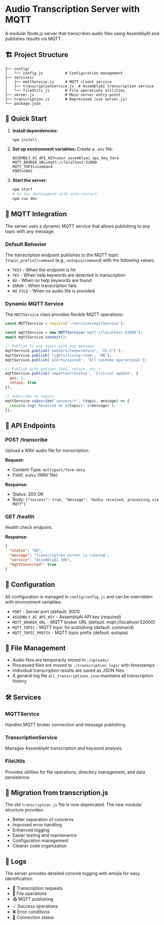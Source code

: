 # Audio Transcription Server with MQTT

A modular Node.js server that transcribes audio files using AssemblyAI and publishes results via MQTT.

## 🏗️ Project Structure

```
├── config/
│   └── config.js          # Configuration management
├── services/
│   ├── mqttService.js     # MQTT client service
│   ├── transcriptionService.js  # AssemblyAI transcription service
│   └── fileUtils.js       # File operations utilities
├── server.js              # Main server entry point
├── transcription.js       # Deprecated (use server.js)
└── package.json
```

## 🚀 Quick Start

1. **Install dependencies:**
   ```bash
   npm install
   ```

2. **Set up environment variables:**
   Create a `.env` file:
   ```env
   ASSEMBLY_AI_API_KEY=your_assemblyai_api_key_here
   MQTT_BROKER_URL=mqtt://localhost:52000
   MQTT_TOPIC=command
   PORT=3001
   ```

3. **Start the server:**
   ```bash
   npm start
   # or for development with auto-restart:
   npm run dev
   ```

## 📡 MQTT Integration

The server uses a dynamic MQTT service that allows publishing to any topic with any message.

### Default Behavior
The transcription endpoint publishes to the MQTT topic `{topic_prefix}/command` (e.g., `eutopia/command`) with the following values:

- `TEST` - When the endpoint is hit
- `YES` - When help keywords are detected in transcription
- `NO` - When no help keywords are found
- `ERROR` - When transcription fails
- `NO_FILE` - When no audio file is provided

### Dynamic MQTT Service

The `MQTTService` class provides flexible MQTT operations:

```javascript
const MQTTService = require('./services/mqttService');

const mqttService = new MQTTService('mqtt://localhost:52000');
await mqttService.connect();

// Publish to any topic with any message
mqttService.publish('sensors/temperature', '25.5°C');
mqttService.publish('lights/living-room', 'ON');
mqttService.publish('alerts/system', 'All systems operational');

// Publish with options (QoS, retain, etc.)
mqttService.publish('important/status', 'Critical update', { 
  qos: 1, 
  retain: true 
});

// Subscribe to topics
mqttService.subscribe('sensors/+', (topic, message) => {
  console.log(`Received on ${topic}: ${message}`);
});

```

## 🎵 API Endpoints

### POST /transcribe
Upload a WAV audio file for transcription.

**Request:**
- Content-Type: `multipart/form-data`
- Field: `audio` (WAV file)

**Response:**
- Status: 200 OK
- Body: `{"success": true, "message": "Audio received, processing via MQTT"}`

### GET /health
Health check endpoint.

**Response:**
```json
{
  "status": "OK",
  "message": "Transcription server is running",
  "service": "AssemblyAI SDK",
  "mqttConnected": true
}
```

## 🔧 Configuration

All configuration is managed in `config/config.js` and can be overridden with environment variables:

- `PORT` - Server port (default: 3001)
- `ASSEMBLY_AI_API_KEY` - AssemblyAI API key (required)
- `MQTT_BROKER_URL` - MQTT broker URL (default: mqtt://localhost:52000)
- `MQTT_TOPIC` - MQTT topic for publishing (default: command)
- `MQTT_TOPIC_PREFIX` - MQTT topic prefix (default: eutopia)

## 📁 File Management

- Audio files are temporarily stored in `./uploads/`
- Processed files are moved to `./transcription_logs/` with timestamps
- Individual transcription results are saved as JSON files
- A general log file `all_transcriptions.json` maintains all transcription history

## 🛠️ Services

### MQTTService
Handles MQTT broker connection and message publishing.

### TranscriptionService
Manages AssemblyAI transcription and keyword analysis.

### FileUtils
Provides utilities for file operations, directory management, and data persistence.

## 🔄 Migration from transcription.js

The old `transcription.js` file is now deprecated. The new modular structure provides:

- Better separation of concerns
- Improved error handling
- Enhanced logging
- Easier testing and maintenance
- Configuration management
- Cleaner code organization

## 📝 Logs

The server provides detailed console logging with emojis for easy identification:
- 🎤 Transcription requests
- 📁 File operations
- 📤 MQTT publishing
- ✅ Success operations
- ❌ Error conditions
- 🔗 Connection status
